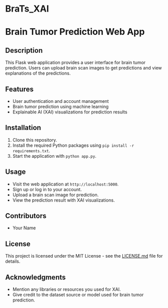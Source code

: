 # BraTs_XAI

# Brain Tumor Prediction Web App

## Description
This Flask web application provides a user interface for brain tumor prediction. Users can upload brain scan images to get predictions and view explanations of the predictions.

## Features
- User authentication and account management
- Brain tumor prediction using machine learning
- Explainable AI (XAI) visualizations for prediction results

## Installation
1. Clone this repository.
2. Install the required Python packages using `pip install -r requirements.txt`.
3. Start the application with `python app.py`.

## Usage
- Visit the web application at `http://localhost:5000`.
- Sign up or log in to your account.
- Upload a brain scan image for prediction.
- View the prediction result with XAI visualizations.

## Contributors
- Your Name

## License
This project is licensed under the MIT License - see the [LICENSE.md](LICENSE.md) file for details.

## Acknowledgments
- Mention any libraries or resources you used for XAI.
- Give credit to the dataset source or model used for brain tumor prediction.
